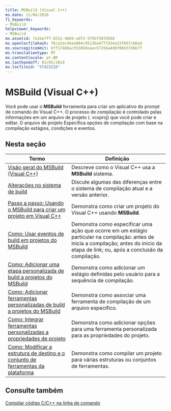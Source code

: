 ```yaml
---
title: MSBuild (Visual C++)
ms.date: 11/04/2016
f1_keywords:
- MSBuild
helpviewer_keywords:
- MSBuild
ms.assetid: 7a1be7ff-0312-4669-adf2-5f5bf507d560
ms.openlocfilehash: f6ca3ac46a4d84c9513ba4f7fd34a15f667cb6ed
ms.sourcegitcommit: bff17488ac5538b8eaac57156a4d6f06b37d6b7f
ms.translationtype: MT
ms.contentlocale: pt-BR
ms.lasthandoff: 03/05/2019
ms.locfileid: "57423216"
---
```

# <a name="msbuild-visual-c"></a>MSBuild (Visual C++)

Você pode usar o **MSBuild** ferramenta para criar um aplicativo do prompt de comando do Visual C++. O processo de compilação é controlado pelas informações em um arquivo de projeto (. vcxproj) que você pode criar e editar. O arquivo de projeto Especifica opções de compilação com base na compilação estágios, condições e eventos.

## <a name="in-this-section"></a>Nesta seção

|Termo|Definição|
|----------|----------------|
|[Visão geral do MSBuild (Visual C++)](../build/msbuild-visual-cpp-overview.md)|Descreve como o Visual C++ usa a **MSBuild** sistema.|
|[Alterações no sistema de build](../build/build-system-changes.md)|Discute algumas das diferenças entre o sistema de compilação atual e a versão anterior.|
|[Passo a passo: Usando o MSBuild para criar um projeto em Visual C++](../build/walkthrough-using-msbuild-to-create-a-visual-cpp-project.md)|Demonstra como criar um projeto do Visual C++ usando **MSBuild**.|
|[Como: Usar eventos de build em projetos do MSBuild](../build/how-to-use-build-events-in-msbuild-projects.md)|Demonstra como especificar uma ação que ocorre em um estágio particuler na compilação: antes de inicia a compilação; antes do início da etapa de link; ou, após a conclusão da compilação.|
|[Como: Adicionar uma etapa personalizada de build a projetos do MSBuild](../build/how-to-add-a-custom-build-step-to-msbuild-projects.md)|Demonstra como adicionar um estágio definidas pelo usuário para a sequência de compilação.|
|[Como: Adicionar ferramentas personalizadas de build a projetos do MSBuild](../build/how-to-add-custom-build-tools-to-msbuild-projects.md)|Demonstra como associar uma ferramenta de compilação de um arquivo específico.|
|[Como: Integrar ferramentas personalizadas a propriedades de projeto](../build/how-to-integrate-custom-tools-into-the-project-properties.md)|Demonstra como adicionar opções para uma ferramenta personalizada para as propriedades do projeto.|
|[Como: Modificar a estrutura de destino e o conjunto de ferramentas da plataforma](../build/how-to-modify-the-target-framework-and-platform-toolset.md)|Demonstra como compilar um projeto para várias estruturas ou conjuntos de ferramentas.|

## <a name="see-also"></a>Consulte também

[Compilar código C/C++ na linha de comando](../build/building-on-the-command-line.md)
